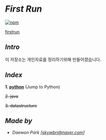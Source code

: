 # *First Run*
[![npm](https://img.shields.io/badge/start%20%3A-18.09.20-orange.svg)]()
 
 [firstrun](.documents/img/f.png)
 
 ## *Intro*
 이 저장소는 개인자료를 정리하기위해 만들어졌습니다.

## *Index*
 **1. [python](https://github.com/MoochiPark/first-run/tree/master/JTP)** (Jump to Python)

~~2. java~~

~~3. datastructure~~


## *Made by*
 - *Daewon Park* *[<skywbrj@naver.com>]*
